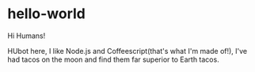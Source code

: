 # hello-world

Hi Humans!

HUbot here, I like Node.js and Coffeescript(that's what I'm made of!),
I've had tacos on the moon and find them far superior to Earth tacos.
